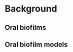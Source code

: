 # Background

<!-- dental calculus background? -->

## Oral biofilms

<!-- brief intro to oral biofilms -->


## Oral biofilm models

<!-- brief intro to types of biofilm models -->
